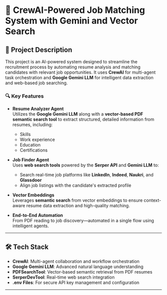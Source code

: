 # 🚀 CrewAI-Powered Job Matching System with Gemini and Vector Search

## 🧠 **Project Description**

This project is an AI-powered system designed to streamline the recruitment process by automating resume analysis and matching candidates with relevant job opportunities. It uses **CrewAI** for multi-agent task orchestration and **Google Gemini LLM** for intelligent data extraction and web-based job searching.

### 🔍 Key Features

- **Resume Analyzer Agent**  
  Utilizes the **Google Gemini LLM** along with a **vector-based PDF semantic search tool** to extract structured, detailed information from resumes, including:
  - Skills  
  - Work experience  
  - Education  
  - Certifications  

- **Job Finder Agent**  
  Uses **web search tools** powered by the **Serper API** and **Gemini LLM** to:
  - Search real-time job platforms like **LinkedIn**, **Indeed**, **Naukri**, and **Glassdoor**
  - Align job listings with the candidate's extracted profile

- **Vector Embeddings**  
  Leverages **semantic search** from vector embeddings to ensure context-aware resume data extraction and high-quality matching.

- **End-to-End Automation**  
  From PDF reading to job discovery—automated in a single flow using intelligent agents.

---

## 🛠️ **Tech Stack**

- **CrewAI**: Multi-agent collaboration and workflow orchestration  
- **Google Gemini LLM**: Advanced natural language understanding  
- **PDFSearchTool**: Vector-based semantic retrieval from PDF resumes  
- **SerperDevTool**: Real-time web search integration  
- **.env Files**: For secure API key management and configuration

---
